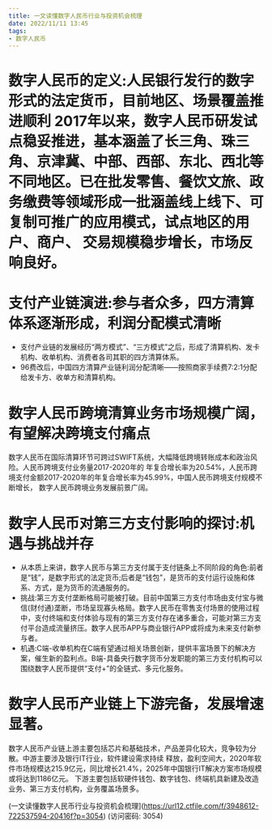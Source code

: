 ```yaml
---
title: 一文读懂数字人民币行业与投资机会梳理
date: 2022/11/11 13:45
tags:
- 数字人民币
---
```

# 数字人民币的定义:人民银行发行的数字形式的法定货币，目前地区、场景覆盖推进顺利 2017年以来，数字人民币研发试点稳妥推进，基本涵盖了长三角、珠三角、京津冀、中部、西部、东北、西北等不同地区。已在批发零售、餐饮文旅、政务缴费等领域形成一批涵盖线上线下、可复制可推广的应用模式，试点地区的用户、商户、 交易规模稳步增长，市场反响良好。

# 支付产业链演进:参与者众多，四方清算体系逐渐形成，利润分配模式清晰
- 支付产业链的发展经历“两方模式”、“三方模式”之后，形成了清算机构、发卡机构、收单机构、消费者各司其职的四方清算体系。
- 96费改后，中国四方清算产业链利润分配清晰——按照商家手续费7:2:1分配给发卡方、收单方和清算机构。
<!-- more -->
# 数字人民币跨境清算业务市场规模广阔，有望解决跨境支付痛点
数字人民币在国际清算环节可跨过SWIFT系统，大幅降低跨境转账成本和政治风险。人民币跨境支付业务量2017-2020年的 年复合增长率为20.54%，人民币跨境支付金额2017-2020年的年复合增长率为45.99%，中国人民币跨境支付规模不断增长， 数字人民币跨境业务发展前景广阔。

# 数字人民币对第三方支付影响的探讨:机遇与挑战并存
- 从本质上来讲，数字人民币与第三方支付属于支付链条上不同阶段的角色:前者是“钱”，是数字形式的法定货币;后者是“钱包”，是货币的支付运行设施和体系、方式，是为货币的流通服务的。
- 挑战:第三方支付垄断格局可能被打破。目前中国第三方支付市场由支付宝与微信(财付通)垄断，市场呈现寡头格局。数字人民币在零售支付场景的使用过程中，支付终端和支付体验与现有的第三方支付存在诸多重合，可能对第三方支付平台造成流量挤压。数字人民币APP与商业银行APP或将成为未来支付新参与者。
- 机遇:C端-收单机构在C端有望通过相关场景创新，提供丰富场景下的解决方案，催生新的盈利点。B端-具备央行数字货币分发职能的第三方支付机构可以围绕数字人民币提供“支付+”的全链式、多元化服务。

# 数字人民币产业链上下游完备，发展增速显著。
数字人民币产业链上游主要包括芯片和基础技术，产品差异化较大，竞争较为分散。中游主要涉及银行IT行业，软件建设需求持续 释放，盈利空间大，2020年软件市场规模达215.9亿元，同比增长21.4%，2025年中国银行IT解决方案市场规模或将达到1186亿元。 下游主要包括软硬件钱包、数字钱包、终端机具新建及改造业务、第三方支付机构，业务覆盖场景多。

(一文读懂数字人民币行业与投资机会梳理](https://url12.ctfile.com/f/3948612-722537594-20416f?p=3054)
 (访问密码: 3054)
